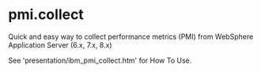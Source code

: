 # pmi.collect
Quick and easy way to collect performance metrics (PMI) from WebSphere Application Server (6.x, 7.x, 8.x)

See 'presentation/ibm_pmi_collect.htm' for How To Use.
